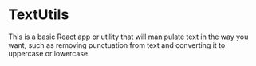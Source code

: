 # TextUtils
This is a basic React app or utility that will manipulate text in the way you want, such as removing punctuation from text and converting it to uppercase or lowercase.






